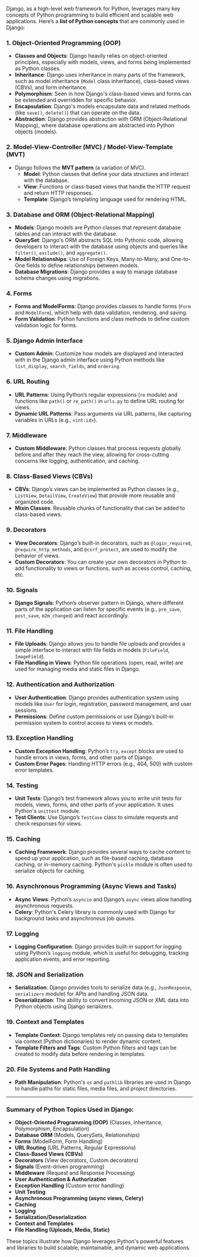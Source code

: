 Django, as a high-level web framework for Python, leverages many key concepts of Python programming to build efficient and scalable web applications. Here’s a **list of Python concepts** that are commonly used in Django:

### 1. **Object-Oriented Programming (OOP)**
   - **Classes and Objects**: Django heavily relies on object-oriented principles, especially with models, views, and forms being implemented as Python classes.
   - **Inheritance**: Django uses inheritance in many parts of the framework, such as model inheritance (`Model` class inheritance), class-based views (CBVs), and form inheritance.
   - **Polymorphism**: Seen in how Django's class-based views and forms can be extended and overridden for specific behavior.
   - **Encapsulation**: Django's models encapsulate data and related methods (like `save()`, `delete()`) that can operate on the data.
   - **Abstraction**: Django provides abstraction with ORM (Object-Relational Mapping), where database operations are abstracted into Python objects (models).

### 2. **Model-View-Controller (MVC) / Model-View-Template (MVT)**
   - Django follows the **MVT pattern** (a variation of MVC). 
     - **Model**: Python classes that define your data structures and interact with the database.
     - **View**: Functions or class-based views that handle the HTTP request and return HTTP responses.
     - **Template**: Django’s templating language used for rendering HTML.

### 3. **Database and ORM (Object-Relational Mapping)**
   - **Models**: Django models are Python classes that represent database tables and can interact with the database.
   - **QuerySet**: Django's ORM abstracts SQL into Pythonic code, allowing developers to interact with the database using objects and queries like `filter()`, `exclude()`, and `aggregate()`.
   - **Model Relationships**: Use of Foreign Keys, Many-to-Many, and One-to-One fields to define relationships between models.
   - **Database Migrations**: Django provides a way to manage database schema changes using migrations.

### 4. **Forms**
   - **Forms and ModelForms**: Django provides classes to handle forms (`Form` and `ModelForm`), which help with data validation, rendering, and saving.
   - **Form Validation**: Python functions and class methods to define custom validation logic for forms.

### 5. **Django Admin Interface**
   - **Custom Admin**: Customize how models are displayed and interacted with in the Django admin interface using Python methods like `list_display`, `search_fields`, and `ordering`.

### 6. **URL Routing**
   - **URL Patterns**: Using Python’s regular expressions (`re` module) and functions like `path()` or `re_path()` in `urls.py` to define URL routing for views.
   - **Dynamic URL Patterns**: Pass arguments via URL patterns, like capturing variables in URLs (e.g., `<int:id>`).

### 7. **Middleware**
   - **Custom Middleware**: Python classes that process requests globally before and after they reach the view, allowing for cross-cutting concerns like logging, authentication, and caching.

### 8. **Class-Based Views (CBVs)**
   - **CBVs**: Django’s views can be implemented as Python classes (e.g., `ListView`, `DetailView`, `CreateView`) that provide more reusable and organized code.
   - **Mixin Classes**: Reusable chunks of functionality that can be added to class-based views.

### 9. **Decorators**
   - **View Decorators**: Django’s built-in decorators, such as `@login_required`, `@require_http_methods`, and `@csrf_protect`, are used to modify the behavior of views.
   - **Custom Decorators**: You can create your own decorators in Python to add functionality to views or functions, such as access control, caching, etc.

### 10. **Signals**
   - **Django Signals**: Python’s observer pattern in Django, where different parts of the application can listen for specific events (e.g., `pre_save`, `post_save`, `m2m_changed`) and react accordingly.

### 11. **File Handling**
   - **File Uploads**: Django allows you to handle file uploads and provides a simple interface to interact with file fields in models (`FileField`, `ImageField`).
   - **File Handling in Views**: Python file operations (open, read, write) are used for managing media and static files in Django.

### 12. **Authentication and Authorization**
   - **User Authentication**: Django provides authentication system using models like `User` for login, registration, password management, and user sessions.
   - **Permissions**: Define custom permissions or use Django’s built-in permission system to control access to views or models.

### 13. **Exception Handling**
   - **Custom Exception Handling**: Python’s `try`, `except` blocks are used to handle errors in views, forms, and other parts of Django.
   - **Custom Error Pages**: Handling HTTP errors (e.g., 404, 500) with custom error templates.

### 14. **Testing**
   - **Unit Tests**: Django’s test framework allows you to write unit tests for models, views, forms, and other parts of your application. It uses Python's `unittest` module.
   - **Test Clients**: Use Django’s `TestCase` class to simulate requests and check responses for views.

### 15. **Caching**
   - **Caching Framework**: Django provides several ways to cache content to speed up your application, such as file-based caching, database caching, or in-memory caching. Python's `pickle` module is often used to serialize objects for caching.

### 16. **Asynchronous Programming (Async Views and Tasks)**
   - **Async Views**: Python’s `asyncio` and Django’s `async` views allow handling asynchronous requests.
   - **Celery**: Python's Celery library is commonly used with Django for background tasks and asynchronous job queues.

### 17. **Logging**
   - **Logging Configuration**: Django provides built-in support for logging using Python’s `logging` module, which is useful for debugging, tracking application events, and error reporting.

### 18. **JSON and Serialization**
   - **Serialization**: Django provides tools to serialize data (e.g., `JsonResponse`, `serializers` module) for APIs and handling JSON data.
   - **Deserialization**: The ability to convert incoming JSON or XML data into Python objects using Django serializers.

### 19. **Context and Templates**
   - **Template Context**: Django templates rely on passing data to templates via context (Python dictionaries) to render dynamic content.
   - **Template Filters and Tags**: Custom Python filters and tags can be created to modify data before rendering in templates.

### 20. **File Systems and Path Handling**
   - **Path Manipulation**: Python's `os` and `pathlib` libraries are used in Django to handle paths for static files, media files, and project directories.

---

### Summary of Python Topics Used in Django:
- **Object-Oriented Programming (OOP)** (Classes, Inheritance, Polymorphism, Encapsulation)
- **Database ORM** (Models, QuerySets, Relationships)
- **Forms** (ModelForm, Form Handling)
- **URL Routing** (URL Patterns, Regular Expressions)
- **Class-Based Views (CBVs)**
- **Decorators** (View decorators, Custom decorators)
- **Signals** (Event-driven programming)
- **Middleware** (Request and Response Processing)
- **User Authentication & Authorization**
- **Exception Handling** (Custom error handling)
- **Unit Testing**
- **Asynchronous Programming (async views, Celery)**
- **Caching**
- **Logging**
- **Serialization/Deserialization**
- **Context and Templates**
- **File Handling (Uploads, Media, Static)**

These topics illustrate how Django leverages Python's powerful features and libraries to build scalable, maintainable, and dynamic web applications.